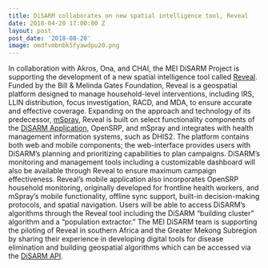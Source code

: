 ```yaml
---
title: DiSARM collaborates on new spatial intelligence tool, Reveal
date: 2018-04-20 17:00:00 Z
layout: post
post_date: '2018-08-20'
image: omdfvmbnbk5fyawdpu20.png
---
```


In collaboration with Akros, Ona, and CHAI, the MEI DiSARM Project is supporting the development of a new spatial intelligence tool called [Reveal](https://revealprecision.com/). Funded by the Bill & Melinda Gates Foundation, Reveal is a geospatial platform designed to manage household-level interventions, including IRS, LLIN distribution, focus investigation, RACD, and MDA, to ensure accurate and effective coverage. Expanding on the approach and technology of its predecessor, [mSpray](https://mspray.com/), Reveal is built on select functionality components of the [DiSARM Application](http://www.disarm.io/app/), OpenSRP, and mSpray and integrates with health management information systems, such as DHIS2. The platform contains both web and mobile components; the web-interface provides users with DiSARM’s planning and prioritizing capabilities to plan campaigns. DiSARM’s monitoring and management tools including a customizable dashboard will also be available through Reveal to ensure maximum campaign effectiveness. Reveal’s mobile application also incorporates OpenSRP household monitoring, originally developed for frontline health workers, and mSpray’s mobile functionality, offline sync support, built-in decision-making protocols, and spatial navigation. Users will be able to access DiSARM’s algorithms through the Reveal tool including the DiSARM “building cluster” algorithm and a “population extractor.” The MEI DiSARM team is supporting the piloting of Reveal in southern Africa and the Greater Mekong Subregion by sharing their experience in developing digital tools for disease elimination and building geospatial algorithms which can be accessed via the [DiSARM API](http://www.disarm.io/api/).



